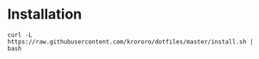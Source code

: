 # Installation

    curl -L https://raw.githubusercontent.com/krororo/dotfiles/master/install.sh | bash
